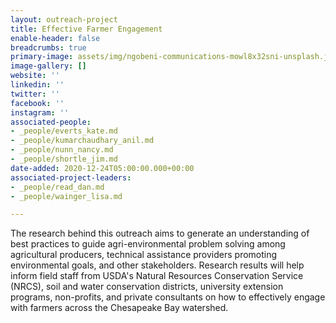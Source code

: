 ```yaml
---
layout: outreach-project
title: Effective Farmer Engagement
enable-header: false
breadcrumbs: true
primary-image: assets/img/ngobeni-communications-mowl8x32sni-unsplash.jpg
image-gallery: []
website: ''
linkedin: ''
twitter: ''
facebook: ''
instagram: ''
associated-people:
- _people/everts_kate.md
- _people/kumarchaudhary_anil.md
- _people/nunn_nancy.md
- _people/shortle_jim.md
date-added: 2020-12-24T05:00:00.000+00:00
associated-project-leaders:
- _people/read_dan.md
- _people/wainger_lisa.md

---
```

The research behind this outreach aims to generate an understanding of best practices to guide agri-environmental problem solving among agricultural producers, technical assistance providers promoting environmental goals, and other stakeholders. Research results will help inform field staff from USDA's Natural Resources Conservation Service (NRCS), soil and water conservation districts, university extension programs, non-profits, and private consultants on how to effectively engage with farmers across the Chesapeake Bay watershed.